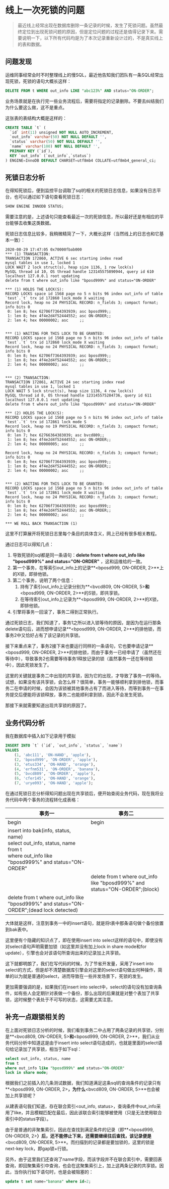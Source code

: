 # 线上一次死锁的问题

> 最近线上经常出现在数据库删除一条记录的时候，发生了死锁问题。虽然最终定位到出现死锁问题的原因，但是定位问题的过程还是值得记录下来。需要说明一下，以下所有代码均是为了本次记录重新设计过的，不是真实线上的表和数据。

## 问题发现

运维同事经常会时不时整理线上的慢SQL，最近他告知我们团队有一条SQL经常出现死锁，死锁的语句大概长这样：

```sql
DELETE FROM t WHERE out_info LIKE "abc123%" AND status="ON-ORDER";
```

业务场景就是在执行完一些业务流程后，需要将指定的记录删除。不要去纠结我们为什么要这么做，这不是重点。

这张表的表结构大概是这样的：

```sql
CREATE TABLE `t` (
  `id` int(11) unsigned NOT NULL AUTO_INCREMENT,
  `out_info` varchar(50) NOT NULL DEFAULT '',
  `status` varchar(50) NOT NULL DEFAULT '',
  `name` varchar(100) NOT NULL DEFAULT '',
  PRIMARY KEY (`id`),
  KEY `out_info` (`out_info`,`status`)
) ENGINE=InnoDB DEFAULT CHARSET=utf8mb4 COLLATE=utf8mb4_general_ci;
```

## 死锁日志分析

在得知死锁后，便到监控平台调取了sql的相关的死锁日志信息，如果没有日志平台，也可以通过如下语句查看死锁日志：

```sql
SHOW ENGINE INNODB STATUS;
```

需要注意的是，上述语句只能查看最近一次的死锁信息，所以最好还是有相应的平台能够去收集这类数据。

死锁日志信息比较多，我稍微精简了一下，大概长这样（当然线上的日志也和它基本一致）：

```
2020-08-29 17:47:05 0x70000fbab000
*** (1) TRANSACTION:
TRANSACTION 172860, ACTIVE 6 sec starting index read
mysql tables in use 1, locked 1
LOCK WAIT 2 lock struct(s), heap size 1136, 1 row lock(s)
MySQL thread id 10, OS thread handle 123145575890944, query id 610 localhost 127.0.0.1 root updating
delete from t where out_info like "bposd999%" and status="ON-ORDER"

*** (1) HOLDS THE LOCK(S):
RECORD LOCKS space id 1568 page no 5 n bits 96 index out_info of table `test`.`t` trx id 172860 lock_mode X waiting
Record lock, heap no 24 PHYSICAL RECORD: n_fields 3; compact format; info bits 0
 0: len 8; hex 62706f7364393939; asc bposd999;;
 1: len 8; hex 4f4e2d4f52444552; asc ON-ORDER;;
 2: len 4; hex 00000002; asc     ;;


*** (1) WAITING FOR THIS LOCK TO BE GRANTED:
RECORD LOCKS space id 1568 page no 5 n bits 96 index out_info of table `test`.`t` trx id 172860 lock_mode X waiting
Record lock, heap no 24 PHYSICAL RECORD: n_fields 3; compact format; info bits 0
 0: len 8; hex 62706f7364393939; asc bposd999;;
 1: len 8; hex 4f4e2d4f52444552; asc ON-ORDER;;
 2: len 4; hex 00000002; asc     ;;


*** (2) TRANSACTION:
TRANSACTION 172861, ACTIVE 24 sec starting index read
mysql tables in use 1, locked 1
LOCK WAIT 5 lock struct(s), heap size 1136, 4 row lock(s)
MySQL thread id 8, OS thread handle 123145575284736, query id 611 localhost 127.0.0.1 root updating
delete from t where out_info like "bposd999%" and status="ON-ORDER"

*** (2) HOLDS THE LOCK(S):
RECORD LOCKS space id 1568 page no 5 n bits 96 index out_info of table `test`.`t` trx id 172861 lock mode S
Record lock, heap no 19 PHYSICAL RECORD: n_fields 3; compact format; info bits 0
 0: len 7; hex 62766364383039; asc bvcd809;;
 1: len 8; hex 4f4e2d4f52444552; asc ON-ORDER;;
 2: len 4; hex 00000005; asc     ;;

Record lock, heap no 24 PHYSICAL RECORD: n_fields 3; compact format; info bits 0
 0: len 8; hex 62706f7364393939; asc bposd999;;
 1: len 8; hex 4f4e2d4f52444552; asc ON-ORDER;;
 2: len 4; hex 00000002; asc     ;;


*** (2) WAITING FOR THIS LOCK TO BE GRANTED:
RECORD LOCKS space id 1568 page no 5 n bits 96 index out_info of table `test`.`t` trx id 172861 lock_mode X waiting
Record lock, heap no 24 PHYSICAL RECORD: n_fields 3; compact format; info bits 0
 0: len 8; hex 62706f7364393939; asc bposd999;;
 1: len 8; hex 4f4e2d4f52444552; asc ON-ORDER;;
 2: len 4; hex 00000002; asc     ;;

*** WE ROLL BACK TRANSACTION (1)
```

这里不打算展开将死锁日志里每个条目的具体含义，网上已经有很多相关教程。

通过日志可以得知几点：

1. 导致死锁的sql都是同一条语句：**delete from t where out_info like "bposd999%" and status="ON-ORDER"** ，这和运维给的一致。
2. 第一个事务，在等索引out_info上的记录**<bposd999, ON-ORDER, 2>**上的X锁，即排他锁。
3. 第二个事务，说明了两个信息：
   1. 持有了索引out_info上记录分别为**<bvcd809, ON-ORDER, 5>**和**<bposd999, ON-ORDER, 2>**的S锁，即共享锁。
   2. 在等待索引out_info上记录为**<bposd999, ON-ORDER, 2>**的X锁，即排他锁。
4. 引擎将事务一回滚了，事务二得到正常执行。

通过死锁日志，我们知道了，事务1之所以进入锁等待的原因，是因为在运行那条delete语句后，进而想申请记录**<bposd999, ON-ORDER, 2>**的排他锁，而事务2中又恰好占有了该记录的共享锁。

接下来重点来了，事务2接下来也要运行同样的一条语句，它也要申请记录**<bposd999, ON-ORDER, 2>**的排他锁，而由于事务一已经申请了（虽然还在等待中），导致事务2也需要等待事务1释放记录的锁（虽然事务一还在等待锁中），因此死锁发生了。

这里的关键就是事务二中出现的共享锁，因为它的出现，才导致了事务一的等待。试想，如果没有该共享锁，会怎么样？很简单，事务一能够顺利拿到排他锁，而事务二在申请的时候，会因为该锁被其他事务占有了而进入等待，而等到事务一在事务提交后便能将该锁释放，事务二也能顺利拿到锁，因此不会发生死锁。

那接下来就需要知道出现共享锁的原因了。

## 业务代码分析

我在数据库中插入如下记录用于模拟

```sql
INSERT INTO `t` (`id`, `out_info`, `status`, `name`)
VALUES
	(1, 'abc111', 'ON-HAND', 'apple'),
	(2, 'bposd999', 'ON-ORDER', 'apple'),
	(3, 'etus334', 'ON-HAND', 'orange'),
	(4, 'erfnm531', 'ON-ORDER', 'banana'),
	(5, 'bvcd809', 'ON-ORDER', 'apple'),
	(6, 'cfer145', 'ON-HAND', 'orange'),
	(7, 'urye093', 'ON-HAND', 'apple');
```

在通过死锁日志分析得知问题出现在共享锁后，便开始查阅业务代码，现在我将业务代码中两个事务的流程转化成表格：

| 事务一                                                       | 事务二                                                       |
| ------------------------------------------------------------ | ------------------------------------------------------------ |
| begin                                                        | begin                                                        |
| insert into bak(info, status, name)<br/>select out_info, status, name <br/>from t <br/>where out_info like "bposd999%" and status="ON-ORDER" |                                                              |
|                                                              | delete from t where out_info like "bposd999%" and status="ON-ORDER";(block) |
| delete from t where out_info like "bposd999%" and status="ON-ORDER";(dead lock detected) |                                                              |

大体就是这样，注意到事务一中的insert语句，就是将t表中那条语句做个备份放置到bak表中。

这里便有个隐藏的知识点了，即在使用insert into select这样的语句中，即使没有对select语句声明需要加锁（如这里并没有加上lock in share mode和for update），引擎也会对该语句所查询出来的记录加上共享锁。

这下就都明朗了，我们在写代码的时候，为了节省开发量，采用了insert into select的方式，但是却不清楚数据库引擎会对这里的select语句做出何种操作，简单的以为就是普通的select，进而导致在一些并发场景下，死锁的发生。

更加需要强调的是，如果我们在insert into select中，select的语句没有加查询条件，如有些人会定期针对表做一个备份，那么出现的后果就是对整个表加了共享锁，这时候整个表处于不可写的状态，这需要尤其注意。

## 补充一点跟锁相关的

在上面对死锁日志分析的时候，我们看到事务二中占用了两条记录的共享锁，分别是**<bvcd809, ON-ORDER, 5>**和**<bposd999, ON-ORDER, 2>**，我们从业务代码分析中知道这是由于insert into select语句造成的，也就是里面的select语句给记录加了共享锁，相当于如下sql：

```sql
select out_info, status, name 
from t 
where out_info like "bposd999%" and status="ON-ORDER" 
lock in share mode;
```

根据我们之前插入的几条测试数据，我们知道满足这条sql的查询条件的记录只有**<bposd999, ON-ORDER, 2>**，为什么**<bvcd809, ON-ORDER, 5>**也会被加上共享锁呢？

从建表语句我们知道，存在联合索引<out_info, status>，查询条件中out_info采用了like，并且模糊匹配在最后，因此该联合索引能够被使用（只是无法使用联合索引中的status字段）。

由于是普通的非聚集索引，因此在查找到满足条件的记录（即**<bposd999, ON-ORDER, 2>**）后，还不能停止下来，还需要继续往后查找，该记录便是**<bvcd809, ON-ORDER, 5>**。而扫描到的记录都是要加锁的，这里的锁是next-key lock，即gap锁+行锁。

另外，由于这里我们还查询了name字段，而该字段并不在联合索引中，需要回表查询，即回聚集索引中查询，也会在这聚集索引上，加上这两条记录的共享锁。因此，当你执行如下语句时，也是会被阻塞的：

```sql
update t set name="banana" where id=2;
```



